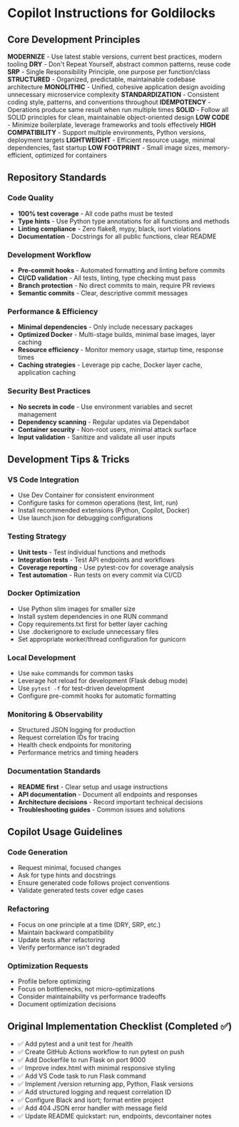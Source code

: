 # Copilot Instructions for Goldilocks

## Core Development Principles

**MODERNIZE** - Use latest stable versions, current best practices, modern tooling
**DRY** - Don't Repeat Yourself, abstract common patterns, reuse code
**SRP** - Single Responsibility Principle, one purpose per function/class
**STRUCTURED** - Organized, predictable, maintainable codebase architecture
**MONOLITHIC** - Unified, cohesive application design avoiding unnecessary microservice complexity
**STANDARDIZATION** - Consistent coding style, patterns, and conventions throughout
**IDEMPOTENCY** - Operations produce same result when run multiple times
**SOLID** - Follow all SOLID principles for clean, maintainable object-oriented design
**LOW CODE** - Minimize boilerplate, leverage frameworks and tools effectively
**HIGH COMPATIBILITY** - Support multiple environments, Python versions, deployment targets
**LIGHTWEIGHT** - Efficient resource usage, minimal dependencies, fast startup
**LOW FOOTPRINT** - Small image sizes, memory-efficient, optimized for containers

## Repository Standards

### Code Quality
- **100% test coverage** - All code paths must be tested
- **Type hints** - Use Python type annotations for all functions and methods
- **Linting compliance** - Zero flake8, mypy, black, isort violations
- **Documentation** - Docstrings for all public functions, clear README

### Development Workflow
- **Pre-commit hooks** - Automated formatting and linting before commits
- **CI/CD validation** - All tests, linting, type checking must pass
- **Branch protection** - No direct commits to main, require PR reviews
- **Semantic commits** - Clear, descriptive commit messages

### Performance & Efficiency
- **Minimal dependencies** - Only include necessary packages
- **Optimized Docker** - Multi-stage builds, minimal base images, layer caching
- **Resource efficiency** - Monitor memory usage, startup time, response times
- **Caching strategies** - Leverage pip cache, Docker layer cache, application caching

### Security Best Practices
- **No secrets in code** - Use environment variables and secret management
- **Dependency scanning** - Regular updates via Dependabot
- **Container security** - Non-root users, minimal attack surface
- **Input validation** - Sanitize and validate all user inputs

## Development Tips & Tricks

### VS Code Integration
- Use Dev Container for consistent environment
- Configure tasks for common operations (test, lint, run)
- Install recommended extensions (Python, Copilot, Docker)
- Use launch.json for debugging configurations

### Testing Strategy
- **Unit tests** - Test individual functions and methods
- **Integration tests** - Test API endpoints and workflows
- **Coverage reporting** - Use pytest-cov for coverage analysis
- **Test automation** - Run tests on every commit via CI/CD

### Docker Optimization
- Use Python slim images for smaller size
- Install system dependencies in one RUN command
- Copy requirements.txt first for better layer caching
- Use .dockerignore to exclude unnecessary files
- Set appropriate worker/thread configuration for gunicorn

### Local Development
- Use `make` commands for common tasks
- Leverage hot reload for development (Flask debug mode)
- Use `pytest -f` for test-driven development
- Configure pre-commit hooks for automatic formatting

### Monitoring & Observability
- Structured JSON logging for production
- Request correlation IDs for tracing
- Health check endpoints for monitoring
- Performance metrics and timing headers

### Documentation Standards
- **README first** - Clear setup and usage instructions
- **API documentation** - Document all endpoints and responses
- **Architecture decisions** - Record important technical decisions
- **Troubleshooting guides** - Common issues and solutions

## Copilot Usage Guidelines

### Code Generation
- Request minimal, focused changes
- Ask for type hints and docstrings
- Ensure generated code follows project conventions
- Validate generated tests cover edge cases

### Refactoring
- Focus on one principle at a time (DRY, SRP, etc.)
- Maintain backward compatibility
- Update tests after refactoring
- Verify performance isn't degraded

### Optimization Requests
- Profile before optimizing
- Focus on bottlenecks, not micro-optimizations
- Consider maintainability vs performance tradeoffs
- Document optimization decisions

## Original Implementation Checklist (Completed ✅)

- ✅ Add pytest and a unit test for /health
- ✅ Create GitHub Actions workflow to run pytest on push
- ✅ Add Dockerfile to run Flask on port 9000
- ✅ Improve index.html with minimal responsive styling
- ✅ Add VS Code task to run Flask command
- ✅ Implement /version returning app, Python, Flask versions
- ✅ Add structured logging and request correlation ID
- ✅ Configure Black and isort; format entire project
- ✅ Add 404 JSON error handler with message field
- ✅ Update README quickstart: run, endpoints, devcontainer notes
